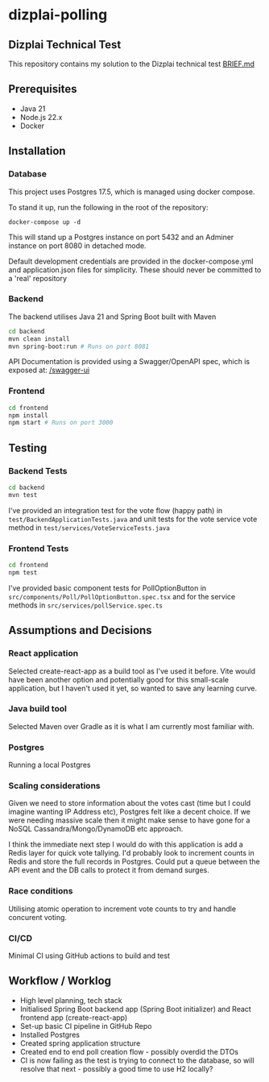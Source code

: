 # dizplai-polling

## Dizplai Technical Test

This repository contains my solution to the Dizplai technical test [BRIEF.md](BRIEF.md)

## Prerequisites

- Java 21
- Node.js 22.x
- Docker

## Installation

### Database

This project uses Postgres 17.5, which is managed using docker compose.

To stand it up, run the following in the root of the repository:

```
docker-compose up -d
```

This will stand up a Postgres instance on port 5432 and an Adminer instance on port 8080 in detached mode.

Default development credentials are provided in the docker-compose.yml and application.json files for simplicity. These should never be committed to a 'real' repository

### Backend

The backend utilises Java 21 and Spring Boot built with Maven

```bash
cd backend
mvn clean install
mvn spring-boot:run # Runs on port 8081
```

API Documentation is provided using a Swagger/OpenAPI spec, which is exposed at: [/swagger-ui](localhost:8081/swagger-ui)

### Frontend

```bash
cd frontend
npm install
npm start # Runs on port 3000
```

## Testing

### Backend Tests

```bash
cd backend
mvn test
```

I've provided an integration test for the vote flow (happy path) in `test/BackendApplicationTests.java` and unit tests for the vote service vote method in `test/services/VoteServiceTests.java`

### Frontend Tests

```bash
cd frontend
npm test
```

I've provided basic component tests for PollOptionButton in `src/components/Poll/PollOptionButton.spec.tsx` and for the service methods in `src/services/pollService.spec.ts`

## Assumptions and Decisions

### React application

Selected create-react-app as a build tool as I've used it before. Vite would have been another option and potentially good for this small-scale application, but I haven't used it yet, so wanted to save any learning curve.

### Java build tool

Selected Maven over Gradle as it is what I am currently most familiar with.

### Postgres

Running a local Postgres

### Scaling considerations

Given we need to store information about the votes cast (time but I could imagine wanting IP Address etc), Postgres felt like a decent choice.
If we were needing massive scale then it might make sense to have gone for a NoSQL Cassandra/Mongo/DynamoDB etc approach.

I think the immediate next step I would do with this application is add a Redis layer for quick vote tallying.
I'd probably look to increment counts in Redis and store the full records in Postgres. Could put a queue between the API event and the DB calls to protect it from demand surges.

### Race conditions

Utilising atomic operation to increment vote counts to try and handle concurent voting.

### CI/CD

Minimal CI using GitHub actions to build and test

## Workflow / Worklog

- High level planning, tech stack
- Initialised Spring Boot backend app (Spring Boot initializer) and React frontend app (create-react-app)
- Set-up basic CI pipeline in GitHub Repo
- Installed Postgres
- Created spring application structure
- Created end to end poll creation flow - possibly overdid the DTOs
- CI is now failing as the test is trying to connect to the database, so will resolve that next - possibly a good time to use H2 locally?
